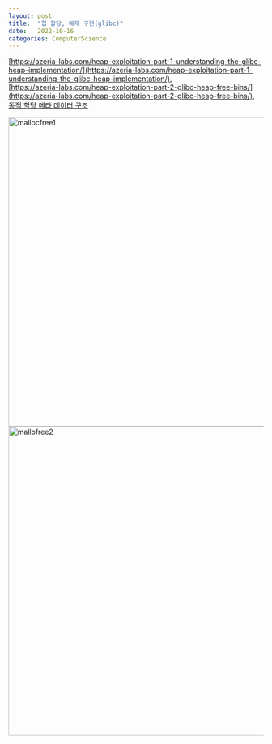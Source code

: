 ```yaml
---
layout: post
title:  "힙 할당, 해제 구현(glibc)"
date:   2022-10-16
categories: ComputerScience
---         
```


[https://azeria-labs.com/heap-exploitation-part-1-understanding-the-glibc-heap-implementation/](https://azeria-labs.com/heap-exploitation-part-1-understanding-the-glibc-heap-implementation/),              
[https://azeria-labs.com/heap-exploitation-part-2-glibc-heap-free-bins/](https://azeria-labs.com/heap-exploitation-part-2-glibc-heap-free-bins/),                           
[동적 할당 메타 데이터 구조](https://sourceware.org/git/gitweb.cgi?p=glibc.git;a=blob;f=malloc/malloc.c;h=6e766d11bc85b6480fa5c9f2a76559f8acf9deb5;hb=HEAD#l1059)            
           
<img width="611" alt="mallocfree1" src="https://user-images.githubusercontent.com/33873804/196029468-e99ddeef-001a-471f-89b5-54d5fcba4f59.png">                      
<img width="611" alt="mallofree2" src="https://user-images.githubusercontent.com/33873804/196029470-cddb2fa6-c7cd-4a48-95b5-beb86f728fe8.png">
